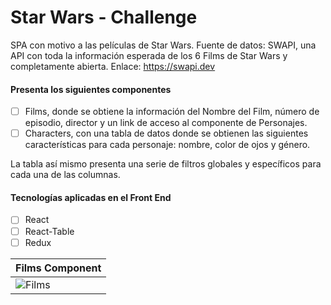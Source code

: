 # Star Wars - Challenge

SPA con motivo a las películas de Star Wars.
Fuente de datos:
SWAPI, una API con toda la información esperada de los 6 Films de Star Wars y completamente abierta.
Enlace: https://swapi.dev

#### Presenta los siguientes componentes
- [ ] Films, donde se obtiene la información del Nombre del Film, número de episodio, director y un link de acceso al componente de Personajes.
- [ ] Characters, con una tabla de datos donde se obtienen las siguientes características para cada personaje: nombre, color de ojos y género.

La tabla así mismo presenta una serie de filtros globales y específicos para cada una de las columnas.

#### Tecnologías aplicadas en el Front End

- [ ] React
- [ ] React-Table
- [ ] Redux

|Films Component |
|--------------|
|![Films](./assets/readmeImage/filmsComponent.png)